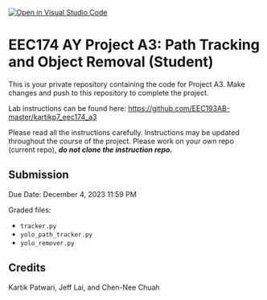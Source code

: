 [![Open in Visual Studio Code](https://classroom.github.com/assets/open-in-vscode-718a45dd9cf7e7f842a935f5ebbe5719a5e09af4491e668f4dbf3b35d5cca122.svg)](https://classroom.github.com/online_ide?assignment_repo_id=12976344&assignment_repo_type=AssignmentRepo)
# EEC174 AY Project A3: Path Tracking and Object Removal (Student)

This is your private repository containing the code for Project A3. Make changes and push to this repository to complete the project.

Lab instructions can be found here: https://github.com/EEC193AB-master/kartikp7_eec174_a3

Please read all the instructions carefully. Instructions may be updated throughout the course of the project.
Please work on your own repo (current repo), ***do not clone the instruction repo.***

## Submission

Due Date: December 4, 2023 11:59 PM

Graded files:
- ```tracker.py```
- ```yolo_path_tracker.py```
- ```yolo_remover.py```

## Credits
Kartik Patwari, Jeff Lai, and Chen-Nee Chuah
